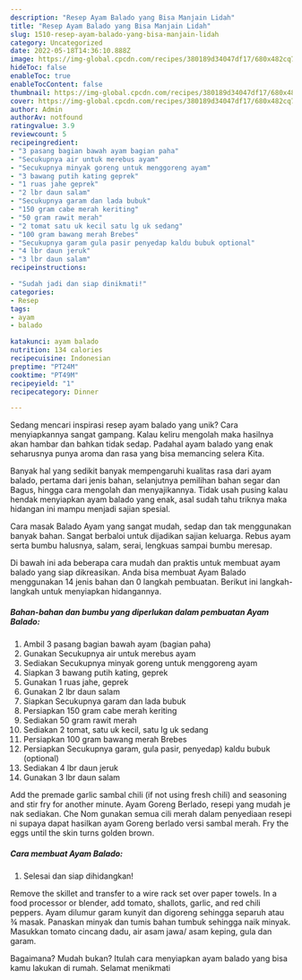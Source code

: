 ```yaml
---
description: "Resep Ayam Balado yang Bisa Manjain Lidah"
title: "Resep Ayam Balado yang Bisa Manjain Lidah"
slug: 1510-resep-ayam-balado-yang-bisa-manjain-lidah
category: Uncategorized
date: 2022-05-18T14:36:10.888Z
image: https://img-global.cpcdn.com/recipes/380189d34047df17/680x482cq70/ayam-balado-foto-resep-utama.jpg
hideToc: false
enableToc: true
enableTocContent: false
thumbnail: https://img-global.cpcdn.com/recipes/380189d34047df17/680x482cq70/ayam-balado-foto-resep-utama.jpg
cover: https://img-global.cpcdn.com/recipes/380189d34047df17/680x482cq70/ayam-balado-foto-resep-utama.jpg
author: Admin
authorAv: notfound
ratingvalue: 3.9
reviewcount: 5
recipeingredient:
- "3 pasang bagian bawah ayam bagian paha"
- "Secukupnya air untuk merebus ayam"
- "Secukupnya minyak goreng untuk menggoreng ayam"
- "3 bawang putih kating geprek"
- "1 ruas jahe geprek"
- "2 lbr daun salam"
- "Secukupnya garam dan lada bubuk"
- "150 gram cabe merah keriting"
- "50 gram rawit merah"
- "2 tomat satu uk kecil satu lg uk sedang"
- "100 gram bawang merah Brebes"
- "Secukupnya garam gula pasir penyedap kaldu bubuk optional"
- "4 lbr daun jeruk"
- "3 lbr daun salam"
recipeinstructions:

- "Sudah jadi dan siap dinikmati!"
categories:
- Resep
tags:
- ayam
- balado

katakunci: ayam balado 
nutrition: 134 calories
recipecuisine: Indonesian
preptime: "PT24M"
cooktime: "PT49M"
recipeyield: "1"
recipecategory: Dinner

---
```





Sedang mencari inspirasi resep ayam balado yang unik? Cara menyiapkannya sangat gampang. Kalau keliru mengolah maka hasilnya akan hambar dan bahkan tidak sedap. Padahal ayam balado yang enak seharusnya punya aroma dan rasa yang bisa memancing selera Kita.





Banyak hal yang sedikit banyak mempengaruhi kualitas rasa dari ayam balado, pertama dari jenis bahan, selanjutnya pemilihan bahan segar dan Bagus, hingga cara mengolah dan menyajikannya. Tidak usah pusing kalau hendak menyiapkan ayam balado yang enak,      asal sudah tahu triknya maka hidangan ini mampu menjadi sajian spesial.














Cara masak Balado Ayam yang sangat mudah, sedap dan tak menggunakan banyak bahan. Sangat berbaloi untuk dijadikan sajian keluarga. Rebus ayam serta bumbu halusnya, salam, serai, lengkuas sampai bumbu meresap.






Di bawah ini ada beberapa cara mudah dan praktis untuk membuat ayam balado yang siap dikreasikan. Anda bisa membuat Ayam Balado menggunakan 14 jenis bahan dan 0 langkah pembuatan. Berikut ini langkah-langkah untuk menyiapkan hidangannya.

<!--inarticleads1-->

##### Bahan-bahan dan bumbu yang diperlukan dalam pembuatan Ayam Balado:

1. Ambil 3 pasang bagian bawah ayam (bagian paha)
1. Gunakan Secukupnya air untuk merebus ayam
1. Sediakan Secukupnya minyak goreng untuk menggoreng ayam
1. Siapkan 3 bawang putih kating, geprek
1. Gunakan 1 ruas jahe, geprek
1. Gunakan 2 lbr daun salam
1. Siapkan Secukupnya garam dan lada bubuk
1. Persiapkan 150 gram cabe merah keriting
1. Sediakan 50 gram rawit merah
1. Sediakan 2 tomat, satu uk kecil, satu lg uk sedang
1. Persiapkan 100 gram bawang merah Brebes
1. Persiapkan Secukupnya garam, gula pasir, penyedap) kaldu bubuk (optional)
1. Sediakan 4 lbr daun jeruk
1. Gunakan 3 lbr daun salam


Add the premade garlic sambal chili (if not using fresh chili) and seasoning and stir fry for another minute. Ayam Goreng Berlado, resepi yang mudah je nak sediakan. Che Nom gunakan semua cili merah dalam penyediaan resepi ni supaya dapat hasilkan ayam Goreng berlado versi sambal merah. Fry the eggs until the skin turns golden brown. 

<!--inarticleads2-->

##### Cara membuat Ayam Balado:


1. Selesai dan siap dihidangkan!

Remove the skillet and transfer to a wire rack set over paper towels. In a food processor or blender, add tomato, shallots, garlic, and red chili peppers. Ayam dilumur garam kunyit dan digoreng sehingga separuh atau ¾ masak. Panaskan minyak dan tumis bahan tumbuk sehingga naik minyak. Masukkan tomato cincang dadu, air asam jawa/ asam keping, gula dan garam. 

Bagaimana? Mudah bukan? Itulah cara menyiapkan ayam balado yang bisa kamu lakukan di rumah. Selamat menikmati
